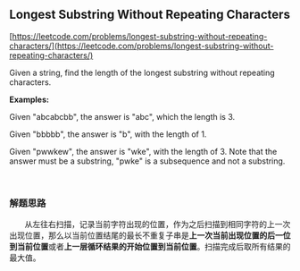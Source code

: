 ## Longest Substring Without Repeating Characters

[https://leetcode.com/problems/longest-substring-without-repeating-characters/](https://leetcode.com/problems/longest-substring-without-repeating-characters/)

Given a string, find the length of the longest substring without repeating characters.

**Examples:**

Given "abcabcbb", the answer is "abc", which the length is 3.

Given "bbbbb", the answer is "b", with the length of 1.

Given "pwwkew", the answer is "wke", with the length of 3. Note that the answer must be a substring, "pwke" is a subsequence and not a substring.

<br>

### 解题思路

&nbsp;&nbsp;&nbsp;&nbsp;&nbsp;&nbsp;&nbsp;从左往右扫描，记录当前字符出现的位置，作为之后扫描到相同字符的上一次出现位置，那么以当前位置结尾的最长不重复子串是**上一次当前出现位置的后一位到当前位置**或者**上一层循环结果的开始位置到当前位置**。扫描完成后取所有结果的最大值。